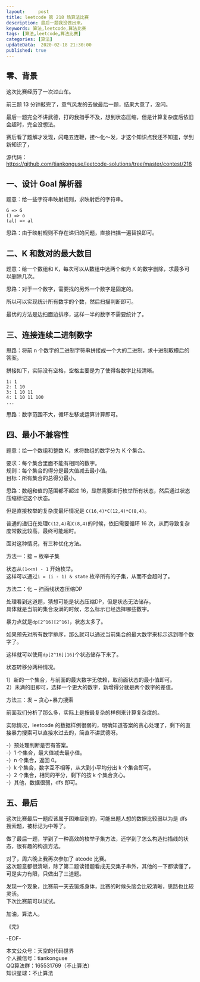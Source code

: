```yaml
---   
layout:     post  
title: leetcode 第 218 场算法比赛  
description: 最后一题我没做出来。   
keywords: 算法,leetcode,算法比赛  
tags: [算法,leetcode,算法比赛]    
categories: [算法]  
updateData:  2020-02-18 21:30:00  
published: true  
---  
```



## 零、背景  


这次比赛经历了一次过山车。  


前三题 13 分钟敲完了，意气风发的去做最后一题，结果大意了，没闪。  


最后一题完全不讲武德，打的我措手不及，想到状态压缩，但是计算复杂度后依旧会超时，完全没想法。  


赛后看了题解才发现，闪电五连鞭，接～化～发，才这个知识点我还不知道，学到新知识了，



源代码：  
https://github.com/tiankonguse/leetcode-solutions/tree/master/contest/218  



## 一、设计 Goal 解析器  


题意：给一些字符串映射规则，求映射后的字符串。  


```
G => G  
() => o  
(al) => al  
```

思路：由于映射规则不存在递归的问题，直接扫描一遍替换即可。  


## 二、K 和数对的最大数目  


题意：给一个数组和 K，每次可以从数组中选两个和为 K 的数字删除，求最多可以删除几次。  


思路：对于一个数字，需要找的另外一个数字是固定的。  


所以可以实现统计所有数字的个数，然后扫描判断即可。  


最优的方法是边扫面边排序，这样一半的数字不需要统计了。  


## 三、连接连续二进制数字  


思路：将前 n 个数字的二进制字符串拼接成一个大的二进制，求十进制取模后的答案。  


拼接如下，实际没有空格，空格主要是为了使得各数字比较清晰。  


```
1: 1
2: 1 10
3: 1 10 11
4: 1 10 11 100
...
```


思路：数字范围不大，循环左移或运算计算即可。  


## 四、最小不兼容性  


题意：给一个数组和整数 K，求将数组的数字分为 K 个集合。  

要求：每个集合里面不能有相同的数字。  
规则：每个集合的得分是最大值减去最小值。  
目标：所有集合的总得分最小。  


思路：数组和值的范围都不超过 16，显然需要进行枚举所有状态，然后通过状态压缩标记这个状态。  


但是直接枚举的复杂度最坏情况是  `C(16,4)*C(12,4)*C(8,4)`。  


普通的递归在处理`C(12,4)`和`C(8,4)`的时候，依旧需要循环 16 次，从而导致复杂度常数比较高，最终可能超时。  


面对这种情况，有三种优化方法。  


方法一：接 ~ 枚举子集


状态从`(1<<n) - 1` 开始枚举。  
这样可以通过`i = (i - 1) & state` 枚举所有的子集，从而不会超时了。  


方法二：化 ~ 扫面线状态压缩DP


处理看到这道题，猜想可能是状态压缩DP，但是状态无法储存。  
具体就是当前的集合没满的时候，怎么标示已经选择哪些数字。  


暴力点就是`dp[2^16][2^16]`，状态太多了。  


如果预先对所有数字排序，那么就可以通过当前集合的最大数字来标示选到哪个数字了。  


这样就可以使用`dp[2^16][16]`个状态储存下来了。  



状态转移分两种情况。  


1）新的一个集合，与前面的最大数字无依赖，取前面状态的最小值即可。  
2）未满的旧即可，选择一个更大的数字，新增得分就是两个数字的差值。  



方法三：发 ~ 贪心+暴力搜索


前面我们分析了那么多，实际上是按最复杂的样例来计算复杂度的。  


实际情况，leetcode 的数据样例很弱的，明确知道答案的贪心处理了，剩下的直接暴力搜索可以直接水过去的，简直不讲武德呀。  



-）预处理判断是否有答案。  
-）1 个集合，最大值减去最小值。  
-）n 个集合，返回 0。  
-）k 个集合，数字互不相等，从大到小平均分出 k 个集合即可。  
-）2 个集合，相同的平分，剩下的按 k 个集合贪心。  
-）其他，数据很弱，dfs 即可。  


## 五、最后  

这次比赛最后一题应该属于困难级别的，可能出题人想的数据比较弱以为是 dfs 搜索题，被标记为中等了。  


做了最后一题，学到了一种高效的枚举子集方法，还学到了怎么构造扫描线的状态，很有趣的构造方法。



对了，周六晚上我再次参加了 atcode 比赛。  
这次题意都很清晰，除了第二题读错题看成无交集子串外，其他的一下都读懂了，可是实力有限，只做出了三道题。  



发现一个现象，比赛前一天去锻炼身体，比赛的时候头脑会比较清晰，思路也比较灵活。  
下次比赛前可以试试。



加油，算法人。  


《完》  


-EOF-  



本文公众号：天空的代码世界  
个人微信号：tiankonguse  
QQ算法群：165531769（不止算法）  
知识星球：不止算法  

